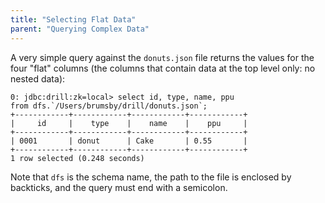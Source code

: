 ```yaml
---
title: "Selecting Flat Data"
parent: "Querying Complex Data"
---
```

A very simple query against the `donuts.json` file returns the values for the
four "flat" columns (the columns that contain data at the top level only: no
nested data):

    0: jdbc:drill:zk=local> select id, type, name, ppu
    from dfs.`/Users/brumsby/drill/donuts.json`;
    +------------+------------+------------+------------+
    |     id     |    type    |    name    |    ppu     |
    +------------+------------+------------+------------+
    | 0001       | donut      | Cake       | 0.55       |
    +------------+------------+------------+------------+
    1 row selected (0.248 seconds)

Note that `dfs` is the schema name, the path to the file is enclosed by
backticks, and the query must end with a semicolon.